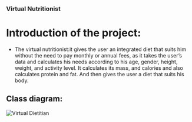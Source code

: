 ### Virtual Nutritionist

# Introduction of the project:

- The virtual nutritionist:it gives the user an integrated diet that suits him without the need to pay monthly or annual fees, as it takes the user’s data and calculates his needs according to his age, gender, height, weight, and activity level. It calculates its mass, and calories and also calculates protein and fat. And then gives the user a diet that suits his body.


## Class diagram:
![Virtual Dietitian](https://user-images.githubusercontent.com/85463443/173213305-a3233043-a29f-4a76-a15c-65ef430b5d92.png)

